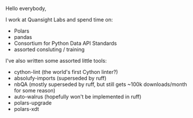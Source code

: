 Hello everybody,

I work at Quansight Labs and spend time on:
- Polars
- pandas
- Consortium for Python Data API Standards
- assorted consluting / training

I've also written some assorted little tools:
- cython-lint (the world's first Cython linter?)
- absolufy-imports (superseded by ruff)
- nbQA (mostly superseded by ruff, but still gets ~100k downloads/month for some reason)
- auto-walrus (hopefully won't be implemented in ruff)
- polars-upgrade
- polars-xdt
